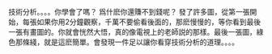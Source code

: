 技術分析。。。。你學會了嗎？
爲什麽你還賺不到錢呢？
發了許多圖，從第一張開始，每張如果你用2分鐘觀察，千萬不要偷看後面的，那麽慢慢的，等你看到最後一張有畫圖的。你就會恍然大悟，真的像電視上的老師説的那樣。最後一張圖，綠色那條綫，就是這麽簡單。會發現一件足以讓你看穿技術分析的道理。。。。
